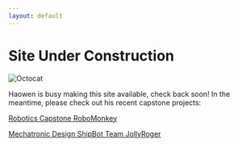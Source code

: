 ```yaml
---
layout: default
---
```


# Site Under Construction

![Octocat](https://github.githubassets.com/images/icons/emoji/octocat.png)

Haowen is busy making this site available, check back soon! In the meantime,
please check out his recent capstone projects:

[Robotics Capstone RoboMonkey](https://www.youtube.com/watch?v=4T_pGsnyUNg)

[Mechatronic Design ShipBot Team JollyRoger](https://sites.google.com/view/cmu-jollyroger/home?authuser=0)
